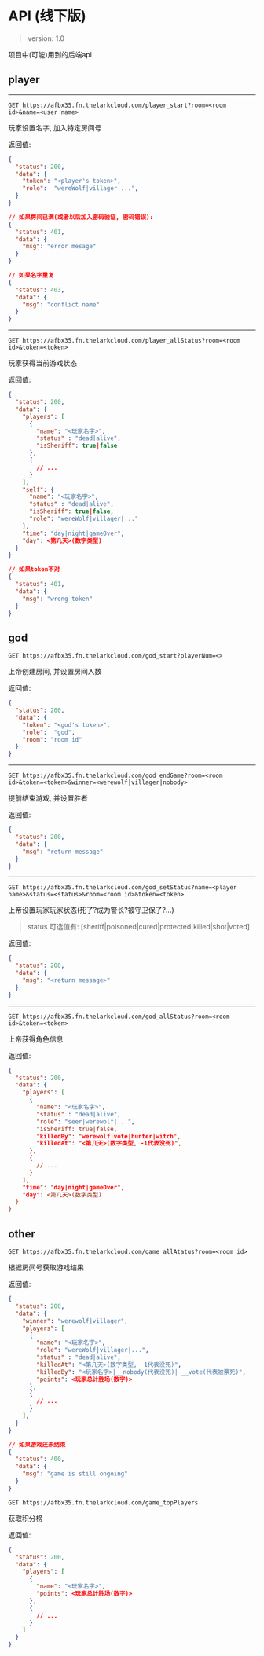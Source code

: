 
# API (线下版)

> version: 1.0

项目中(可能)用到的后端api

## player

---

`GET https://afbx35.fn.thelarkcloud.com/player_start?room=<room id>&name=<user name>`

玩家设置名字, 加入特定房间号

返回值:

```json
{
  "status": 200,
  "data": {
    "token": "<player's token>",
    "role":  "wereWolf|villager|...",
  }
}

// 如果房间已满(或者以后加入密码验证, 密码错误):
{
  "status": 401,
  "data": {
    "msg": "error mesage"
  }
}

// 如果名字重复
{
  "status": 403,
  "data": {
    "msg": "conflict name"
  }
}
```

---

`GET https://afbx35.fn.thelarkcloud.com/player_allStatus?room=<room id>&token=<token>`

玩家获得当前游戏状态

返回值:

```json
{
  "status": 200,
  "data": {
    "players": [
      {
        "name": "<玩家名字>",
        "status" : "dead|alive",
        "isSheriff": true|false
      },
      {
        // ...
      }
    ],
    "self": {
      "name": "<玩家名字>",
      "status" : "dead|alive",
      "isSheriff": true|false,
      "role": "wereWolf|villager|..."
    },
    "time": "day|night|gameOver",
    "day": <第几天>(数字类型)
  }
}

// 如果token不对
{
  "status": 401,
  "data": {
    "msg": "wrong token"
  }
}
```

## god

`GET https://afbx35.fn.thelarkcloud.com/god_start?playerNum=<>`

上帝创建房间, 并设置房间人数

返回值:

```json
{
  "status": 200,
  "data": {
    "token": "<god's token>",
    "role":  "god",
    "room": "room id"
  }
}
```

---

`GET https://afbx35.fn.thelarkcloud.com/god_endGame?room=<room id>&token=<token>&winner=<werewolf|villager|nobody>`

提前结束游戏, 并设置胜者

返回值:

```json
{
  "status": 200,
  "data": {
    "msg": "return message"
  }
}
```

---

`GET https://afbx35.fn.thelarkcloud.com/god_setStatus?name=<player name>&status=<status>&room=<room id>&token=<token>`

上帝设置玩家玩家状态(死了?成为警长?被守卫保了?...)

> status 可选值有: [sheriff|poisoned|cured|protected|killed|shot|voted]

返回值:

```json
{
  "status": 200,
  "data": {
    "msg": "<return message>"
  }
}
```

---

`GET https://afbx35.fn.thelarkcloud.com/god_allStatus?room=<room id>&token=<token>`

上帝获得角色信息

返回值:

```json
{
  "status": 200,
  "data": {
    "players": [
      {
        "name": "<玩家名字>",
        "status" : "dead|alive",
        "role": "seer|werewolf|...",
        "isSheriff: true|false,
        "killedBy": "werewolf|vote|hunter|witch",
        "killedAt": "<第几天>(数字类型, -1代表没死)",
      },
      {
        // ...
      }
    ],
    "time": "day|night|gameOver",
    "day": <第几天>(数字类型)
  }
}
```
## other

`GET https://afbx35.fn.thelarkcloud.com/game_allAtatus?room=<room id>`

根据房间号获取游戏结果

返回值:

```json
{
  "status": 200,
  "data": {
    "winner": "werewolf|villager",
    "players": [
      {
        "name": "<玩家名字>",
        "role": "wereWolf|villager|...",
        "status" : "dead|alive",
        "killedAt": "<第几天>(数字类型, -1代表没死)",
        "killedBy": "<玩家名字>|__nobody(代表没死)| __vote(代表被票死)",
        "points": <玩家总计胜场(数字)>
      },
      {
        // ...
      }
    ],
  }
}

// 如果游戏还未结束
{
  "status": 400,
  "data": {
    "msg": "game is still ongoing"
  }
}
```

`GET https://afbx35.fn.thelarkcloud.com/game_topPlayers`

获取积分榜

返回值:

```json
{
  "status": 200,
  "data": {
    "players": [
      {
        "name": "<玩家名字>",
        "points": <玩家总计胜场(数字)>
      },
      {
        // ...
      }
    ]
  }
}
```

